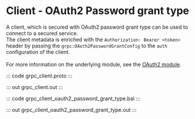 # Client - OAuth2 Password grant type

A client, which is secured with OAuth2 password grant type can be used to
connect to a secured service.<br/>
The client metadata is enriched with the `Authorization: Bearer <token>`
header by passing the `grpc:OAuth2PasswordGrantConfig` to the `auth`
configuration of the client.<br/><br/>
For more information on the underlying module,
see the [OAuth2 module](https://docs.central.ballerina.io/ballerina/oauth2/latest/).

::: code grpc_client.proto :::

::: out grpc_client.out :::

::: code grpc_client_oauth2_password_grant_type.bal :::

::: out grpc_client_oauth2_password_grant_type.out :::